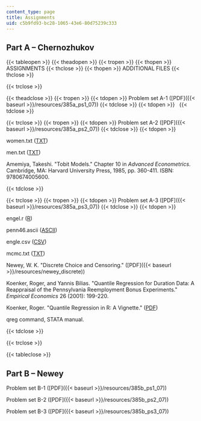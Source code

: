 ```yaml
---
content_type: page
title: Assignments
uid: c5b9fd93-bc28-1065-43e6-80d75239c333
---
```


Part A – Chernozhukov
---------------------

{{< tableopen >}}
{{< theadopen >}}
{{< tropen >}}
{{< thopen >}}
ASSIGNMENTS
{{< thclose >}}
{{< thopen >}}
ADDITIONAL FILES
{{< thclose >}}

{{< trclose >}}

{{< theadclose >}}
{{< tropen >}}
{{< tdopen >}}
Problem set A-1 ([PDF]({{< baseurl >}}/resources/385a_ps1_07))
{{< tdclose >}}
{{< tdopen >}}
 
{{< tdclose >}}

{{< trclose >}}
{{< tropen >}}
{{< tdopen >}}
Problem set A-2 ([PDF]({{< baseurl >}}/resources/385a_ps2_07))
{{< tdclose >}}
{{< tdopen >}}


women.txt ([TXT](/courses/economics/14-385-nonlinear-econometric-analysis-fall-2007/assignments/women.txt))

men.txt ([TXT](/courses/economics/14-385-nonlinear-econometric-analysis-fall-2007/assignments/men.txt))

Amemiya, Takeshi. "Tobit Models." Chapter 10 in _Advanced Econometrics_. Cambridge, MA: Harvard University Press, 1985, pp. 360-411. ISBN: 9780674005600.


{{< tdclose >}}

{{< trclose >}}
{{< tropen >}}
{{< tdopen >}}
Problem set A-3 ([PDF]({{< baseurl >}}/resources/385a_ps3_07))
{{< tdclose >}}
{{< tdopen >}}


engel.r ([R](/courses/economics/14-385-nonlinear-econometric-analysis-fall-2007/assignments/engel.r))

penn46.ascii ([ASCII](/courses/economics/14-385-nonlinear-econometric-analysis-fall-2007/assignments/penn46.ascii))

engle.csv ([CSV](/courses/economics/14-385-nonlinear-econometric-analysis-fall-2007/assignments/engle.csv))

mcmc.txt ([TXT](/courses/economics/14-385-nonlinear-econometric-analysis-fall-2007/assignments/mcmc.txt))

Newey, W. K. "Discrete Choice and Censoring." ([PDF]({{< baseurl >}}/resources/newey_discrete))

Koenker, Roger, and Yannis Bilias. "Quantile Regression for Duration Data: A Reappraisal of the Pennsylvania Reemployment Bonus Experiments." _Empirical Economics_ 26 (2001): 199-220.

Koenker, Roger. "Quantile Regression in R: A Vignette." ([PDF](http://www.econ.uiuc.edu/~roger/research/rq/vig.pdf))

qreg command, STATA manual.


{{< tdclose >}}

{{< trclose >}}

{{< tableclose >}}

Part B – Newey
--------------

Problem set B-1 ([PDF]({{< baseurl >}}/resources/385b_ps1_07))

Problem set B-2 ([PDF]({{< baseurl >}}/resources/385b_ps2_07))

Problem set B-3 ([PDF]({{< baseurl >}}/resources/385b_ps3_07))